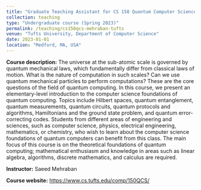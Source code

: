 ```yaml
---
title: "Graduate Teaching Assistant for CS 150 Quantum Computer Science"
collection: teaching
type: "Undergraduate course (Spring 2023)"
permalink: /teaching/cs150qcs-mehraban-tufts
venue: "Tufts University, Department of Computer Science"
date: 2023-01-01
location: "Medford, MA, USA"
---
```

  
**Course description:** The universe at the sub-atomic scale is governed by quantum mechanical laws, which fundamentally differ from classical laws of motion. What is the nature of computation in such scales? Can we use quantum mechanical particles to perform computations? These are the core questions of the field of quantum computing. In this course, we present an elementary-level introduction to the computer science foundations of quantum computing. Topics include Hilbert spaces, quantum entanglement, quantum measurements, quantum circuits, quantum protocols and algorithms, Hamiltonians and the ground state problem, and quantum error-correcting codes. Students from different areas of engineering and sciences, such as computer science, physics, electrical engineering, mathematics, or chemistry, who wish to learn about the computer science foundations of quantum computers can benefit from this class. The main focus of this course is on the theoretical foundations of quantum computing; mathematical enthusiasm and knowledge in areas such as linear algebra, algorithms, discrete mathematics, and calculus are required.

**Instructor:** Saeed Mehraban

**Course website:** <https://www.cs.tufts.edu/comp/150QCS/>
